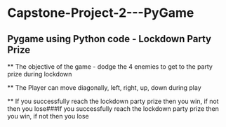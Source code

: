 # Capstone-Project-2---PyGame
## Pygame using Python code - Lockdown Party Prize

** The objective of the game - dodge the 4 enemies to get to the party prize during lockdown

** The Player can move diagonally, left, right, up, down during play

** If you successfully reach the lockdown party prize then you win, if not then you lose###If you successfully reach the lockdown party prize then you win, if not then you lose
